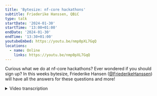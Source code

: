 ```yaml
---
title: 'Bytesize: nf-core hackathons'
subtitle: Friederike Hanssen, QBiC
type: talk
startDate: '2024-01-30'
startTime: '13:00+01:00'
endDate: '2024-01-30'
endTime: '13:30+01:00'
youtubeEmbed: https://youtu.be/nmp0pXL7GqQ
locations:
  - name: Online
    links: https://youtu.be/nmp0pXL7GqQ
---
```


Curious what we do at nf-core hackathons? Ever wondered if you should sign up? In this weeks bytesize, Friederike Hansen ([@FriederikeHanssen](https://github.com/FriederikeHanssen)) will have all the answers for these questions and more!

<details markdown="1"><summary>Video transcription</summary>

:::note
The content has been edited to make it reader-friendly
:::

[0:01](https://youtu.be/nmp0pXL7GqQ&t=1)
Welcome, everyone, to this week's bytesized talk. With us today is Rike Hansen from the QBiC in Tübingen, and she's going to talk about everything you need to know about hackathons. Keeping in mind, there's one coming up very soon. Off to you, Rike. 

[0:16](https://youtu.be/nmp0pXL7GqQ&t=16)
Hey, thank you. Or at least I'll try to talk about everything relating hackathons. To get started, maybe quickly, what do we mean by hackathon? I don't know what the official definition of hackathon is, but what we mean is we just want to meet up for a few days with other like-minded people and spend some time coding together, maybe actually close some issues that have been hanging out for a long time and just enjoy each other's company and work together. Who is this aimed at hugely? We aim hackathons at people that are experienced in Nextflow and are interested in contributing to nf-core pipelines, to various nf-core infrastructure things, or also to Nextflow plugins. If you're completely new to Nextflow, the hackathon might not be quite the right fit for you yet, but instead we have run several community trainings a year, usually also around the hackathon before, that you can attend. All the material for this is also online and the recordings of it are on YouTube. You can go back, rewatch it, or also do it whenever you have time to do so. 

[1:30](https://youtu.be/nmp0pXL7GqQ&t=90)
We have two setups for hackathons. We do some in person where most people meet and then we do some online. We do the in-person one, usually in Barcelona in fall, roughly. Then we also recently started having one in Boston. The other one that we do is online. For this, we use Gathertown, just like a little platform where you can log in, you can have your little avatar that you see there. You can walk around, you can easily interact with people. You can go to enclosed spaces to communicate with a bunch of people, but don't bother anybody else. It's really easy to use to just get this hackathon and group feeling while being online. It also has a bunch of fun little things like dogs you can pet and Go-cards you can race around. We've been using gather for quite some time and it's worked really well. There are a couple of things to keep in mind. You need to use the email address that you registered with for the hackathon. If Gathertown is sounds a little bit complicated or you don't really know how to use it. James made an entire bytesize just about gather that you can check out. 

[2:49](https://youtu.be/nmp0pXL7GqQ&t=169)
Online hackathons are also usually once a year and they tend to be in March, let's say spring. Last year we extended the online hackathons to having distributed local sites. We encourage people at the institute, at their workplace to have small gatherings of people that are around to mix a little bit this online only, but hackathon together with the in-person feeling of it. These are pictures from last year and by making the slide, this was probably the slide I had most fun with going back to and finding all the group pictures from the hackathon in March last year. If you want to host one of these distributed sites, it's very low stakes and low effort to make it as easy as possible. Essentially the only two things you need to do if you want to host one is you need to book a room and you need to add yourself to the website. You can see here already a bunch of people have registered for the upcoming hackathon. Then when people sign up for the hackathon, they can find your site and register there up until the maximum number of people has reached. Then you just program together. We do ask people to be online on gather while they meet, to stay in touch with everyone else, since the majority of people will not be in the room with you. So, don't forget to bring your headphones to not bother anybody. 

[4:10](https://youtu.be/nmp0pXL7GqQ&t=250)
How do we normally do hackathons? We subdivide ourselves and topics, formerly groups. Typically we have a topic or a group that centers around pipelines. People that want to work on existing or new nf-core pipelines, then we have a topic that centers around modules and sub workflows, topic on infrastructure, nf-core tools and website development. We tend to have a few more depending on what we're doing at the time. Recently we had topics focused around nf-tests or Nextflow plugins or documentation. You are not at all bound by it, it just helps us organize a little bit. Throughout the hackathon, you can switch around as you want. You might develop modules to be used in your pipeline that you then like to add on. We just use these topics to organize, but you can do whatever you want and just move around as you please. 

[5:27](https://youtu.be/nmp0pXL7GqQ&t=327)
We communicate as always in nf-core via Slack. We set up specific hackathon channels. Here I already made up some that we will probably have for the upcoming hackathons. We have a central channel where general stuff like announcements or wrap-up is happening. These things are posted. Then for each topic, we have a channel to find people that are working on the same thing or to get help or just talk to people there. We organize all of our issues and features in GitHub project boards. For each hackathon, we create a new one. If you go to the nf-core GitHub site, you will find this tag project. Then there you will find the link to the hackathon project board. There we collect any issues or features that people want to work on. You can also add your issue if you want to work on this during the hackathon. It helps us to organize, it helps other people find issues if they're looking for work. It helps to make sure that not two people work on the same thing. It's really nice to have. Also it helps us track what needs reviews, what has been done, and just the current state of things. If you can't find it, we also have a website for every hackathon where the Slack group is linked, all the topics are listed, and also the link to the project board is listed. Here at the bottom, you can see it in gray. 

[7:01](https://youtu.be/nmp0pXL7GqQ&t=421)
During the hackathon, we have all of these issue cards, these are the same issues that you have in your pipelines or modules, they're just linked there and we can use them there. If you pick an issue to work on on the project board, don't forget to assign yourself just so everybody else knows that somebody is working on it, or you also can more easily find people to help you out on these issues and then also update the status. You see the little drop down menu that says "to do", "in progress", "done", and "in review". Just by updating the status, it's easier to keep track. 

[7:39](https://youtu.be/nmp0pXL7GqQ&t=459)
One of the probably the most important parts actually is reviews. These are also the ones that usually end up being quite a bottleneck. We need to review everything, all the pull requests before merging them in. We need people to do this. Review as you go. Also in some groups, we have tried out review buddies. For example, two pipeline groups, RNA-Seq and raredisease, so that they exchange reviews with each other to get them done more quickly. Also don't forget to add the ready for review in your status and drop the link on the request review channel on Slack just to raise awareness and also return reviews. If you just worked on a module and open a PR, maybe take five minutes to pick another PR to review. If you're unsure if you should give an approving review, you can also just comment on it. This is also really helpful for other people. 

[8:42](https://youtu.be/nmp0pXL7GqQ&t=522)
Throughout the Hackathon day, you will be bothered by your topic leaders to fill out some progress slides. At the end of each Hackathon day, we have some up slides that just give a very high level overview of the day, what happened, which modules were worked on here, for example, what that Hackathon, we were particularly talking about nf-tests. We highlighted this or other interesting things like a new sub workflow was added. It is there to update everyone else and also to celebrate ourselves a little bit for the achievements. 

[9:39](https://youtu.be/nmp0pXL7GqQ&t=579)
To sum up how to contribute at a Hackathon: Go on Slack chat with your group, then find an issue and assign yourself and start working on it. Open a PR and request a review. Maybe while you're waiting for the review, review one back and then update the progress slides. Then don't forget to celebrate, get up, get a cup of coffee, get some snacks, take a walk and then start over again. All the information for all the Hackathons is also always linked on the website. For each Hackathon, you will find an individual site. Here's the March one already linked. 

[10:02](https://youtu.be/nmp0pXL7GqQ&t=602)
A couple of things before I finish, if you're very familiar with Nextflow, but you are not so familiar with nf-core yet, we have a bunch of bytesize talks that cover individual aspects, like how do we do testing, linting, how do people have their code environments set up, what is nf-test, all these things that could be very useful. Maybe check out those. If you're planning to work on a new pipeline, be sure to propose it in the new pipelines channel before the Hackathon. Whenever somebody has a new pipeline, they get proposed and then we talk about it. Does it fit into another pipeline? Can it be a standalone pipeline? What should the name be? And it takes a little bit of time and if you propose a new pipeline at a Hackathon, you might not actually be able to work on it because people didn't have time to review it or discussions took too long. If you want to work on a new pipeline at a Hackathon, come to the new pipelines channel and write about it there. Also maybe when you sign up for the Hackathon, consider a little bit what you want to work on. It's nice to get in touch with others beforehand and find some collaborators on something and then you can start right away on Monday morning. Last but not least, I hope this goes without saying, but we have a code of conduct that says, don't be mean, be inclusive, be friendly, and everybody who attends one of our events needs to adhere to it. 

[11:30](https://youtu.be/nmp0pXL7GqQ&t=690)
As Fran mentioned, we have a Hackathon coming up in March from the 18th to the 20th and we are still looking for a lot of local site organizers. If you're thinking about it, I can definitely recommend it. We did it last year and it wasn't a lot of effort and we had a lot of fun to do it. If you have questions about it, I'm also happy to answer anything there. Okay. Thank you very much. 

[11:54](https://youtu.be/nmp0pXL7GqQ&t=714)
(host) Thank you so much. I have now allowed everyone to unmute themselves to start their video. If there are any questions, please ask away. 

(speaker) Any in the chat? 

(host) There's a lot of thank yous in the chat, but I have a question. I actually have a question. 

(question) If you are interested in working with Nextflow and nf-core, but you don't actually have your own pipeline, you just learned Nextflow with one of the courses, what is it you can do at a Hackathon? 

(speaker) So one thing that I think always works really well is pick some of the modules and contribute those. They're very self-contained packages usually. You have one module, it's very achievable to add this one tool, I think, minus a couple of difficult points like test data or so. For this, you don't need any pipeline. The modules are completely independent of pipelines and you can always contribute there. But also if you want to contribute to a pipeline, a Hackathon is a great way to meet the developers, to get in touch with them and work together with them as well. 

[13:14](https://youtu.be/nmp0pXL7GqQ&t=794)
(question) Thank you very much. Yeah. I have a question. If we have like an idea to work on something, what's the proposed procedure to actually start on to work on like a certain component of a pipeline that we feel is missing or something like that? 

(speaker) Like maybe adding a new feature to an existing- 

(question cont) Yes, for example, yes. 

(answer) Add an issue to the GitHub repository of the pipeline, maybe talk to the people who developed the pipeline if something is already going on and then it will be added to the issue board and then you can just work on it. If it for some reason didn't end up on the project board for the Hackathon, don't worry. You can still work on it and we'll add it later. 

(question cont) Thank you very much

[14:02](https://youtu.be/nmp0pXL7GqQ&t=842)
(host) There is a question in the chat. Can we work on nf-core style workflows, for example, nf-core template-based workflows using nf-core modules? 

(answer) Sure, nobody's keeping you from anything. I guess we can say that any nf-core related work is very welcome at the Hackathons. It often doesn't have to fit in any of the specific topics that we choose. You can work on anything. It's more that we try to organize it a little bit to help people, but if you have something you want to work on, go for it. If it isn't on the project board, don't worry about it. Just add it later. Or if it doesn't fit there, also good. Maybe you found something completely new to work on that you just came up with back then like a completely new topic. It's all good. All very welcome. 

[14:58](https://youtu.be/nmp0pXL7GqQ&t=898)
(question) Hello. I'm fairly beginner. I've played around with nf-core. I've written my own very simple, like read QC pipelines in Nextflow just to see how things are working. Do you think a Hackathon would be suitable for someone like me? 

(answer) I think so. I mean, if you already know Nextflow a little bit and you know nf-core a little bit, I think it's perfectly fine. We just want to make clear that we don't have any training sessions at the Hackathon and we don't have typically people there that are dedicated to train other people. But if you have a few components you want to work on or just chat with people, then that's good, I think. 

(question cont.) Cool. Just to follow up, do I need to be added to the nf-core GitHub to be able to? 

(answer cont) Yes. Very good point. Typically, before you start a Hackathon, I meant to mention this, before you join the Hackathon, make sure you sign up to Slack and to the GitHub repository. Typically, there's also, an email or maybe it's in the signup sheet that you need to do it. But yes, there's two very important points. Thanks. 

(host) I also want to clarify, even though we're not there to have the training events or anything if you're a beginner and you have questions, of course, ask those questions straight away. Don't hesitate. We're happy to answer any questions anyway, I mean, even outside of Hackathons. But there you might actually find people in the room that can immediately answer the questions. 

(question cont.) That's actually awesome. Excellent. 

[16:45](https://youtu.be/nmp0pXL7GqQ&t=965)
(question) Can infrastructure and DevOps professionals participate in the Hackathon or is this Hackathon focused solely on developing new code? 

(answer) No, they do and they have participated on it or developing, I don't know, and maybe you mean like GitHub actions or something for deployment and so on. We have a bunch of people who work on this. I think actually last Hackathon, we had a group that was dedicated to DevOps. 

[17:13](https://youtu.be/nmp0pXL7GqQ&t=1033)
(host) Are there any more questions? No, I think we covered it all. Then I would like to thank you, Rike, for this great presentation and everyone in the audience for listening and as usual, the Chan Zuckerberg Initiative for funding our bytesize talks. If you're interested, don't forget to sign up for the Hackathon or maybe even to host a site. Thank you.

</details>

